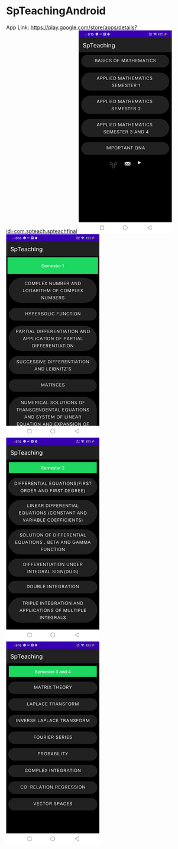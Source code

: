 # SpTeachingAndroid

App Link: https://play.google.com/store/apps/details?id=com.spteach.spteachfinal
<img src="https://github.com/SnehalB06/SpTeachingAndroid/blob/master/Photos/p1.jpg" width=50% height=50% />
<img src="https://github.com/SnehalB06/SpTeachingAndroid/blob/master/Photos/p2.jpg" width=50% height=50% />
<img src="https://github.com/SnehalB06/SpTeachingAndroid/blob/master/Photos/p3.jpg" width=50% height=50% />
<img src="https://github.com/SnehalB06/SpTeachingAndroid/blob/master/Photos/p4.jpg" width=50% height=50% />
  
 



